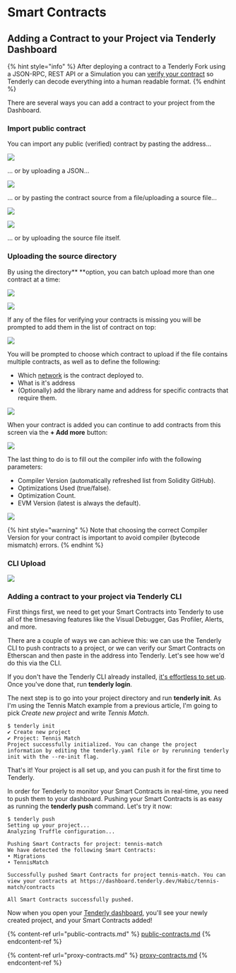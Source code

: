 # Smart Contracts

## Adding a Contract to your Project via Tenderly Dashboard

{% hint style="info" %}
After deploying a contract to a Tenderly Fork using a JSON-RPC, REST API or a Simulation you can [verify your contract](../../simulations-and-forks/verifying-a-smart-contract.md) so Tenderly can decode everything into a human readable format.
{% endhint %}

There are several ways you can add a contract to your project from the Dashboard.

### Import public contract

&#x20;You can import any public (verified) contract by pasting the address...

![](<../../.gitbook/assets/Screenshot 2021-10-14 at 16.02.53.png>)

... or by uploading a JSON...

![](<../../.gitbook/assets/Screenshot 2021-10-14 at 16.03.54.png>)

... or by pasting the contract source from a file/uploading a source file...

![](<../../.gitbook/assets/Screenshot 2021-10-21 at 12.51.18.png>)

![](<../../.gitbook/assets/Screenshot 2021-10-14 at 16.05.42.png>)

... or by uploading the source file itself.

### Uploading the source directory

By using the directory** **option, you can batch upload more than one contract at a time:

![](<../../.gitbook/assets/Screenshot 2021-10-21 at 12.51.18.png>)

![](<../../.gitbook/assets/Screenshot 2021-10-14 at 16.08.41.png>)

If any of the files for verifying your contracts is missing you will be prompted to add them in the list of contract on top:

![](<../../.gitbook/assets/Screenshot 2021-10-14 at 16.10.00.png>)

You will be prompted to choose which contract to upload if the file contains multiple contracts, as well as to define the following:

* Which [network](../../getting-started.md) is the contract deployed to.
* What is it's address
* (Optionally) add the library name and address for specific contracts that require them.

![](<../../.gitbook/assets/Screenshot 2021-10-14 at 16.10.19.png>)

When your contract is added you can continue to add contracts from this screen via the **+ Add more** button:

![](<../../.gitbook/assets/Screenshot 2021-10-14 at 16.12.18.png>)

The last thing to do is to fill out the compiler info with the following parameters:

* Compiler Version (automatically refreshed list from Solidity GitHub).
* Optimizations Used (true/false).
* Optimization Count.
* EVM Version (latest is always the default).

![](<../../.gitbook/assets/Screenshot 2021-10-14 at 16.12.54.png>)

{% hint style="warning" %}
Note that choosing the correct Compiler Version for your contract is important to avoid compiler (bytecode mismatch) errors.
{% endhint %}

### CLI Upload

![](<../../.gitbook/assets/Screenshot 2021-10-14 at 16.14.47.png>)

### Adding a contract to your project via Tenderly CLI

First things first, we need to get your Smart Contracts into Tenderly to use all of the timesaving features like the Visual Debugger, Gas Profiler, Alerts, and more.

There are a couple of ways we can achieve this: we can use the Tenderly CLI to push contracts to a project, or we can verify our Smart Contracts on Etherscan and then paste in the address into Tenderly. Let's see how we'd do this via the CLI.

If you don't have the Tenderly CLI already installed, [it's effortless to set up](https://github.com/Tenderly/tenderly-cli#installation). Once you've done that, run **tenderly login**.

The next step is to go into your project directory and run **tenderly init**. As I'm using the Tennis Match example from a previous article, I'm going to pick _Create new project_ and write _Tennis Match_.

```
$ tenderly init
✔ Create new project
✔ Project: Tennis Match
Project successfully initialized. You can change the project information by editing the tenderly.yaml file or by rerunning tenderly init with the --re-init flag.
```

That's it! Your project is all set up, and you can push it for the first time to Tenderly.

In order for Tenderly to monitor your Smart Contracts in real-time, you need to push them to your dashboard. Pushing your Smart Contracts is as easy as running the **tenderly push** command. Let's try it now:

```
$ tenderly push
Setting up your project...
Analyzing Truffle configuration...

Pushing Smart Contracts for project: tennis-match
We have detected the following Smart Contracts:
• Migrations
• TennisMatch

Successfully pushed Smart Contracts for project tennis-match. You can view your contracts at https://dashboard.tenderly.dev/Habic/tennis-match/contracts

All Smart Contracts successfully pushed.
```

Now when you open your [Tenderly dashboard](https://dashboard.tenderly.co), you'll see your newly created project, and your Smart Contracts added!

{% content-ref url="public-contracts.md" %}
[public-contracts.md](public-contracts.md)
{% endcontent-ref %}

{% content-ref url="proxy-contracts.md" %}
[proxy-contracts.md](proxy-contracts.md)
{% endcontent-ref %}
